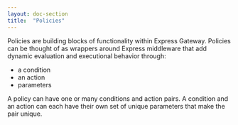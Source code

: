 ```yaml
---
layout: doc-section
title:  "Policies"
---
```

Policies are building blocks of functionality within Express Gateway. Policies can be thought of as wrappers around Express middleware that add dynamic evaluation and executional behavior through:
- a condition
- an action
- parameters

A policy can have one or many conditions and action pairs.  A condition and an action can each have their own set of unique parameters that make the pair unique.
